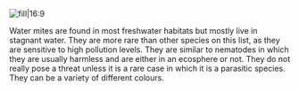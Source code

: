 ![fill|16:9](6e4f45750497ab4351e85967a988a415.png)

Water mites are found in most freshwater habitats but mostly live in stagnant water. They are more rare than other species on this list, as they are sensitive to high pollution levels. They are similar to nematodes in which they are usually harmless and are either in an ecosphere or not. They do not really pose a threat unless it is a rare case in which it is a parasitic species. They can be a variety of different colours.